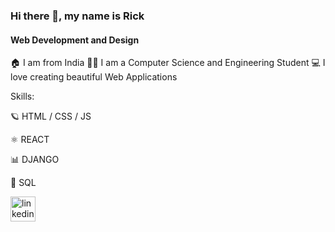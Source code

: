 ### Hi there 👋, my name is Rick
#### Web Development and Design
🏠 I am from India 
👨‍🎓 I am a Computer Science and Engineering Student
💻 I love creating beautiful Web Applications

Skills:

🪐 HTML / CSS / JS 

⚛️ REACT

📊 DJANGO

🔢 SQL


[<img src='https://cdn.jsdelivr.net/npm/simple-icons@3.0.1/icons/linkedin.svg' alt='linkedin' height='40'>](https://www.linkedin.com/in/rick-sen-91492b200/)  



